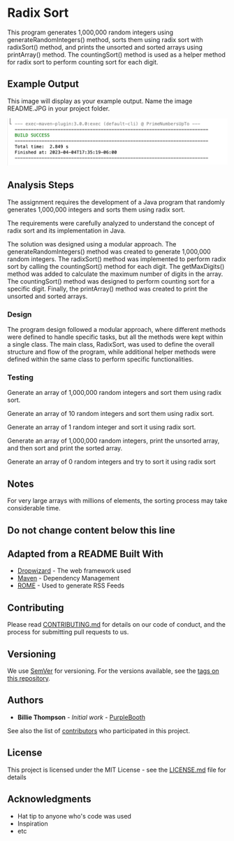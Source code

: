 # Radix Sort

This program generates 1,000,000 random integers using generateRandomIntegers() method, sorts them using radix sort with radixSort() method, and prints the unsorted and sorted arrays using printArray() method.
The countingSort() method is used as a helper method for radix sort to perform counting sort for each digit.

## Example Output

This image will display as your example output. Name the image README.JPG in your project folder.

![Sample Output](README.JPG)

## Analysis Steps

The assignment requires the development of a Java program that randomly generates 1,000,000 integers and sorts them using radix sort.

The requirements were carefully analyzed to understand the concept of radix sort and its implementation in Java.

The solution was designed using a modular approach. 
The generateRandomIntegers() method was created to generate 1,000,000 random integers. 
The radixSort() method was implemented to perform radix sort by calling the countingSort() method for each digit. 
The getMaxDigits() method was added to calculate the maximum number of digits in the array. 
The countingSort() method was designed to perform counting sort for a specific digit. 
Finally, the printArray() method was created to print the unsorted and sorted arrays.

### Design

The program design followed a modular approach, where different methods were defined to handle specific tasks, but all the methods were kept within a single class. 
The main class, RadixSort, was used to define the overall structure and flow of the program, while additional helper methods were defined within the same class to perform specific functionalities.

### Testing

Generate an array of 1,000,000 random integers and sort them using radix sort.

Generate an array of 10 random integers and sort them using radix sort.

Generate an array of 1 random integer and sort it using radix sort.

Generate an array of 1,000,000 random integers, print the unsorted array, and then sort and print the sorted array.

Generate an array of 0 random integers and try to sort it using radix sort

## Notes

For very large arrays with millions of elements, the sorting process may take considerable time.

## Do not change content below this line
## Adapted from a README Built With

* [Dropwizard](http://www.dropwizard.io/1.0.2/docs/) - The web framework used
* [Maven](https://maven.apache.org/) - Dependency Management
* [ROME](https://rometools.github.io/rome/) - Used to generate RSS Feeds

## Contributing

Please read [CONTRIBUTING.md](https://gist.github.com/PurpleBooth/b24679402957c63ec426) for details on our code of conduct, and the process for submitting pull requests to us.

## Versioning

We use [SemVer](http://semver.org/) for versioning. For the versions available, see the [tags on this repository](https://github.com/your/project/tags). 

## Authors

* **Billie Thompson** - *Initial work* - [PurpleBooth](https://github.com/PurpleBooth)

See also the list of [contributors](https://github.com/your/project/contributors) who participated in this project.

## License

This project is licensed under the MIT License - see the [LICENSE.md](LICENSE.md) file for details

## Acknowledgments

* Hat tip to anyone who's code was used
* Inspiration
* etc
